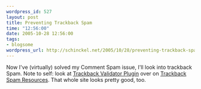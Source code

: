 ```yaml
--- 
wordpress_id: 527
layout: post
title: Preventing Trackback Spam
time: "12:56:00"
date: 2005-10-28 12:56:00
tags: 
- blogsome
wordpress_url: http://schinckel.net/2005/10/28/preventing-trackback-spam/
---
```

Now I've (virtually) solved my Comment Spam issue, I'll look into trackback Spam. Note to self: look at [Trackback Validator Plugin][1] over on [Trackback Spam Resources][2]. That whole site looks pretty good, too. 

   [1]: http://idli.cs.rice.edu/~dsandler/trackback/trackback-validator-plugin/
   [2]: http://freepastry.rice.edu/~dsandler/trackback/

